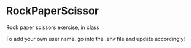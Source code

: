 # RockPaperScissor
Rock paper scissors exercise, in class

To add your own user name, go into the .env file and update accordingly! 
